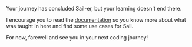 Your journey has concluded Sail-er, but your learning doesn't end there.

I encourage you to read the [documentation](https://sail.dev/docs/) so you know more about what was taught in here and find some use cases for Sail.

For now, farewell and see you in your next coding journey!
